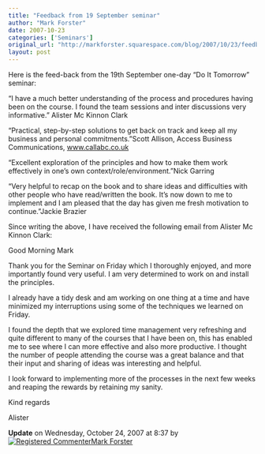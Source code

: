 ```yaml
---
title: "Feedback from 19 September seminar"
author: "Mark Forster"
date: 2007-10-23
categories: ['Seminars']
original_url: "http://markforster.squarespace.com/blog/2007/10/23/feedback-from-19-september-seminar.html"
layout: post
---
```


Here is the feed-back from the 19th September one-day “Do It Tomorrow” seminar:

“I have a much better understanding of the process and procedures having been on the course. I found the team sessions and inter discussions very informative.” Alister Mc Kinnon Clark

“Practical, step-by-step solutions to get back on track and keep all my business and personal commitments.”Scott Allison, Access Business Communications, www.callabc.co.uk

“Excellent exploration of the principles and how to make them work effectively in one’s own context/role/environment.”Nick Garring

“Very helpful to recap on the book and to share ideas and difficulties with other people who have read/written the book. It’s now down to me to implement and I am pleased that the day has given me fresh motivation to continue.”Jackie Brazier

Since writing the above, I have received the following email from Alister Mc Kinnon Clark:

Good Morning Mark

Thank you for the Seminar on Friday which I thoroughly enjoyed, and more importantly found very useful. I am very determined to work on and install the principles.

I already have a tidy desk and am working on one thing at a time and have minimized my interruptions using some of the techniques we learned on Friday.

I found the depth that we explored time management very refreshing and quite different to many of the courses that I have been on, this has enabled me to see where I can more effective and also more productive. I thought the number of people attending the course was a great balance and that their input and sharing of ideas was interesting and helpful.

I look forward to implementing more of the processes in the next few weeks and reaping the rewards by retaining my sanity.

Kind regards

Alister

**Update** on Wednesday, October 24, 2007 at 8:37 by
[![Registered Commenter](/universal/images/transparent.png "Registered Commenter")Mark Forster](/member/markforster "Registered Commenter")
